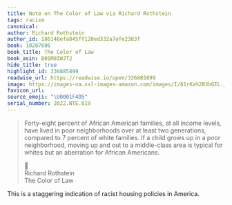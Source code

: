 ```yaml
---
title: Note on The Color of Law via Richard Rothstein
tags: racism
canonical:
author: Richard Rothstein
author_id: 186148efa845ff120ed332a7afe2383f
book: 10287606
book_title: The Color of Law
book_asin: B01M8IWJT2
hide_title: true
highlight_id: 336885899
readwise_url: https://readwise.io/open/336885899
image: https://images-na.ssl-images-amazon.com/images/I/61rKa%2B3bGIL._SL200_.jpg
favicon_url:
source_emoji: "\U0001F4D5"
serial_number: 2022.NTE.019
---
```

> Forty-eight percent of African American families, at all income levels, have lived in poor neighborhoods over at least two generations, compared to 7 percent of white families. If a child grows up in a poor neighborhood, moving up and out to a middle-class area is typical for whites but an aberration for African Americans.
> <div class="quoteback-footer"><div class="quoteback-avatar"><span class="mini-emoji"> 📕</span></div><div class="quoteback-metadata"><div class="metadata-inner"><span style="display:none">FROM:</span><div aria-label="Richard Rothstein" class="quoteback-author"> Richard Rothstein</div><div aria-label="The Color of Law" class="quoteback-title"> The Color of Law</div></div></div></div>

This is a staggering indication of racist housing policies in America.